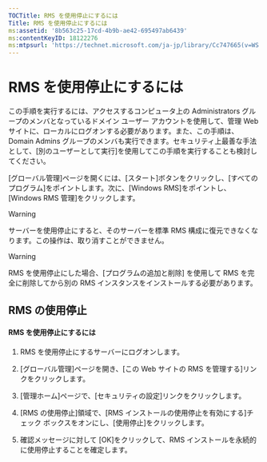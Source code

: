```yaml
---
TOCTitle: RMS を使用停止にするには
Title: RMS を使用停止にするには
ms:assetid: '8b563c25-17cd-4b9b-ae42-695497ab6439'
ms:contentKeyID: 18122276
ms:mtpsurl: 'https://technet.microsoft.com/ja-jp/library/Cc747665(v=WS.10)'
---
```


RMS を使用停止にするには
========================

この手順を実行するには、アクセスするコンピュータ上の Administrators グループのメンバとなっているドメイン ユーザー アカウントを使用して、管理 Web サイトに、ローカルにログオンする必要があります。また、この手順は、Domain Admins グループのメンバも実行できます。セキュリティ上最善な手法として、\[別のユーザーとして実行\]を使用してこの手順を実行することも検討してください。

\[グローバル管理\]ページを開くには、\[スタート\]ボタンをクリックし、\[すべてのプログラム\]をポイントします。次に、\[Windows RMS\]をポイントし、\[Windows RMS 管理\]をクリックします。

> [!Warning]
>  サーバーを使用停止にすると、そのサーバーを標準 RMS 構成に復元できなくなります。この操作は、取り消すことができません。

> [!Warning]
> RMS を使用停止にした場合、\[プログラムの追加と削除\] を使用して RMS を完全に削除してから別の RMS インスタンスをインストールする必要があります。 

RMS の使用停止
--------------

#### RMS を使用停止にするには

1.  RMS を使用停止にするサーバーにログオンします。

2.  \[グローバル管理\]ページを開き、\[この Web サイトの RMS を管理する\]リンクをクリックします。

3.  \[管理ホーム\]ページで、\[セキュリティの設定\]リンクをクリックします。

4.  \[RMS の使用停止\]領域で、\[RMS インストールの使用停止を有効にする\]チェック ボックスをオンにし、\[使用停止\]をクリックします。

5.  確認メッセージに対して \[OK\]をクリックして、RMS インストールを永続的に使用停止することを確定します。
